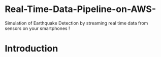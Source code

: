 # Real-Time-Data-Pipeline-on-AWS-
Simulation of Earthquake Detection by streaming real time data from sensors on your smartphones ! 

# Introduction
